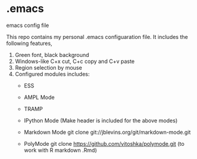 .emacs
======

emacs config file

This repo contains my personal .emacs configuaration file. It includes the following features,


1. Green font, black background
2. Windows-like C+x cut, C+c copy and C+v paste
3. Region selection by mouse
4. Configured modules includes:
   - ESS
   - AMPL Mode
   - TRAMP
   - IPython Mode
   (Make header is included for the above modes)

   - Markdown Mode  git clone git://jblevins.org/git/markdown-mode.git
   - PolyMode git clone https://github.com/vitoshka/polymode.git
   (to work with R markdown .Rmd)
